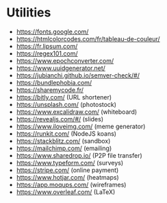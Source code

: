 # Utilities

- https://fonts.google.com/
- https://htmlcolorcodes.com/fr/tableau-de-couleur/
- https://fr.lipsum.com/
- https://regex101.com/
- https://www.epochconverter.com/
- https://www.uuidgenerator.net/
- https://jubianchi.github.io/semver-check/#/
- https://bundlephobia.com/
- https://sharemycode.fr/
- https://bitly.com/ (URL shortener)
- https://unsplash.com/ (photostock)
- https://www.excalidraw.com/ (whiteboard)
- https://revealjs.com/#/ (slides)
- https://www.iloveimg.com/ (meme generator)
- https://runkit.com/ (NodeJS koans)
- https://stackblitz.com/ (sandbox)
- https://mailchimp.com/ (emailing)
- https://www.sharedrop.io/ (P2P file transfer)
- https://www.typeform.com/ (surveys)
- https://stripe.com/ (online payment)
- https://www.hotjar.com/ (heatmaps)
- https://app.moqups.com/ (wireframes)
- https://www.overleaf.com/ (LaTeX)
